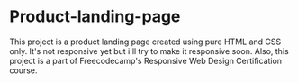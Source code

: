 # Product-landing-page

This project is a product landing page created using pure HTML and CSS only. It's not responsive yet but i'll try to make it responsive soon.
Also, this project is a part of Freecodecamp's Responsive Web Design Certification course.
